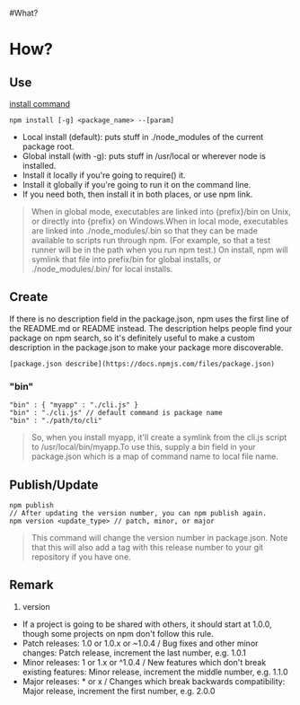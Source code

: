 
#What?



# How?

## Use

[install command](https://docs.npmjs.com/cli/install)

    npm install [-g] <package_name> --[param]

* Local install (default): puts stuff in ./node_modules of the current package root.
* Global install (with -g): puts stuff in /usr/local or wherever node is installed.
* Install it locally if you're going to require() it.
* Install it globally if you're going to run it on the command line.
* If you need both, then install it in both places, or use npm link.

>When in global mode, executables are linked into {prefix}/bin on Unix, or directly into {prefix} on Windows.When in local mode, executables are linked into ./node_modules/.bin so that they can be made available to scripts run through npm. (For example, so that a test runner will be in the path when you run npm test.) On install, npm will symlink that file into prefix/bin for global installs, or ./node_modules/.bin/ for local installs.

## Create

If there is no description field in the package.json, npm uses the first line of the README.md or README instead. The description helps people find your package on npm search, so it's definitely useful to make a custom description in the package.json to make your package more discoverable.

    [package.json describe](https://docs.npmjs.com/files/package.json)

### "bin"

    "bin" : { "myapp" : "./cli.js" }
    "bin" : "./cli.js" // default command is package name
    "bin" : "./path/to/cli" 

>So, when you install myapp, it'll create a symlink from the cli.js script to /usr/local/bin/myapp.To use this, supply a bin field in your package.json which is a map of command name to local file name. 

## Publish/Update

    npm publish
    // After updating the version number, you can npm publish again.
    npm version <update_type> // patch, minor, or major 

>This command will change the version number in package.json. Note that this will also add a tag with this release number to your git repository if you have one.

## Remark

  1. version

  * If a project is going to be shared with others, it should start at 1.0.0, though some projects on npm don't follow this rule.
  * Patch releases: 1.0 or 1.0.x or ~1.0.4 / Bug fixes and other minor changes: Patch release, increment the last number, e.g. 1.0.1
  * Minor releases: 1 or 1.x or ^1.0.4 / New features which don't break existing features: Minor release, increment the middle number, e.g. 1.1.0
  * Major releases: * or x / Changes which break backwards compatibility: Major release, increment the first number, e.g. 2.0.0
